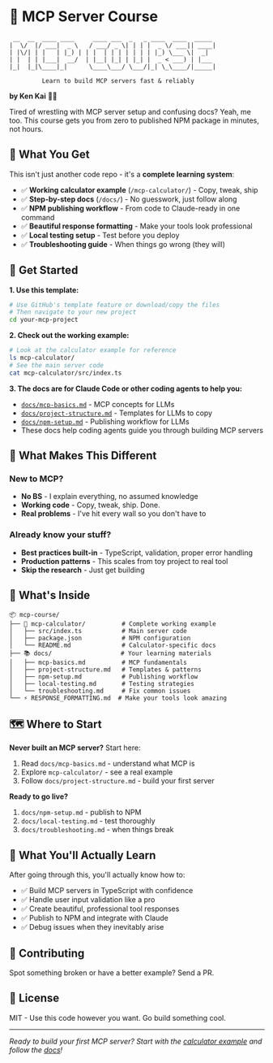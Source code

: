 # 🧮 MCP Server Course

```
 __  __  ____ ____     ____ ___  _   _ ____  ____  _____
|  \/  |/ ___|  _ \   / ___/ _ \| | | |  _ \/ ___|| ____|
| |\/| | |   | |_) | | |  | | | | | | | |_) \___ \|  _|
| |  | | |___|  __/  | |__| |_| | |_| |  _ < ___) | |___
|_|  |_|\____|_|      \____\___/ \___/|_| \_\____/|_____|

         Learn to build MCP servers fast & reliably
```

**by Ken Kai** 👨‍💻

Tired of wrestling with MCP server setup and confusing docs? Yeah, me too. This course gets you from zero to published NPM package in minutes, not hours.

## 🎯 What You Get

This isn't just another code repo - it's a **complete learning system**:

- ✅ **Working calculator example** (`/mcp-calculator/`) - Copy, tweak, ship
- ✅ **Step-by-step docs** (`/docs/`) - No guesswork, just follow along
- ✅ **NPM publishing workflow** - From code to Claude-ready in one command
- ✅ **Beautiful response formatting** - Make your tools look professional
- ✅ **Local testing setup** - Test before you deploy
- ✅ **Troubleshooting guide** - When things go wrong (they will)

## 🚀 Get Started

**1. Use this template:**
```bash
# Use GitHub's template feature or download/copy the files
# Then navigate to your new project
cd your-mcp-project
```

**2. Check out the working example:**
```bash
# Look at the calculator example for reference
ls mcp-calculator/
# See the main server code
cat mcp-calculator/src/index.ts
```

**3. The docs are for Claude Code or other coding agents to help you:**
- [`docs/mcp-basics.md`](./docs/mcp-basics.md) - MCP concepts for LLMs
- [`docs/project-structure.md`](./docs/project-structure.md) - Templates for LLMs to copy
- [`docs/npm-setup.md`](./docs/npm-setup.md) - Publishing workflow for LLMs
- These docs help coding agents guide you through building MCP servers

## 💪 What Makes This Different

### New to MCP?
- **No BS** - I explain everything, no assumed knowledge
- **Working code** - Copy, tweak, ship. Done.
- **Real problems** - I've hit every wall so you don't have to

### Already know your stuff?
- **Best practices built-in** - TypeScript, validation, proper error handling
- **Production patterns** - This scales from toy project to real tool
- **Skip the research** - Just get building

## 📁 What's Inside

```
📦 mcp-course/
├── 🧮 mcp-calculator/          # Complete working example
│   ├── src/index.ts           # Main server code
│   ├── package.json           # NPM configuration
│   └── README.md              # Calculator-specific docs
├── 📚 docs/                   # Your learning materials
│   ├── mcp-basics.md          # MCP fundamentals
│   ├── project-structure.md   # Templates & patterns
│   ├── npm-setup.md           # Publishing workflow
│   ├── local-testing.md       # Testing strategies
│   └── troubleshooting.md     # Fix common issues
└── ⚡ RESPONSE_FORMATTING.md  # Make your tools look amazing
```

## 🗺️ Where to Start

**Never built an MCP server?** Start here:
1. Read `docs/mcp-basics.md` - understand what MCP is
2. Explore `mcp-calculator/` - see a real example
3. Follow `docs/project-structure.md` - build your first server

**Ready to go live?**
1. `docs/npm-setup.md` - publish to NPM
2. `docs/local-testing.md` - test thoroughly
3. `docs/troubleshooting.md` - when things break

## 🎯 What You'll Actually Learn

After going through this, you'll actually know how to:
- ✅ Build MCP servers in TypeScript with confidence
- ✅ Handle user input validation like a pro
- ✅ Create beautiful, professional tool responses
- ✅ Publish to NPM and integrate with Claude
- ✅ Debug issues when they inevitably arise

## 🤝 Contributing

Spot something broken or have a better example? Send a PR.

## 📄 License

MIT - Use this code however you want. Go build something cool.

---

*Ready to build your first MCP server? Start with the [calculator example](./mcp-calculator/) and follow the [docs](./docs/)!*
